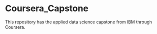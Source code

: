 # Coursera_Capstone
This repository has the applied data science capstone from IBM through Coursera.
